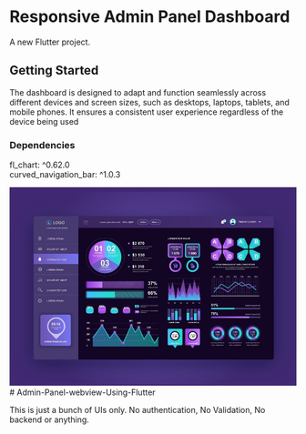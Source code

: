 # Responsive Admin Panel Dashboard

A new Flutter project.

## Getting Started

 The dashboard is designed to adapt and function seamlessly across different devices and screen sizes, such as desktops, laptops, tablets, and mobile phones. It ensures a consistent user experience regardless of the device being used

### Dependencies

fl_chart: ^0.62.0
<br>
curved_navigation_bar: ^1.0.3

<img src="assets/images/dashboard.jpg">
# Admin-Panel-webview-Using-Flutter

This is just a bunch of UIs only. No authentication, No Validation, No backend or anything.
